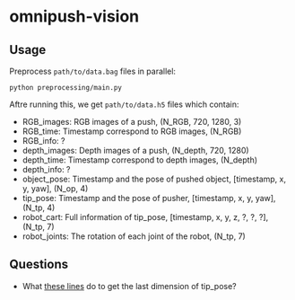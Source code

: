 # omnipush-vision

## Usage

Preprocess `path/to/data.bag` files in parallel:

```
python preprocessing/main.py
```

Aftre running this, we get `path/to/data.h5` files which contain:

- RGB_images: RGB images of a push, (N_RGB, 720, 1280, 3)
- RGB_time: Timestamp correspond to RGB images, (N_RGB)
- RGB_info: ?
- depth_images: Depth images of a push, (N_depth, 720, 1280)
- depth_time: Timestamp correspond to depth images, (N_depth)
- depth_info: ?
- object_pose: Timestamp and the pose of pushed object, [timestamp, x, y, yaw], (N_op, 4)
- tip_pose: Timestamp and the pose of pusher, [timestamp, x, y, yaw], (N_tp, 4)
- robot_cart: Full information of tip_pose, [timestamp, x, y, z, ?, ?, ?], (N_tp, 7)
- robot_joints: The rotation of each joint of the robot, (N_tp, 7)

## Questions

- What [these lines](https://github.com/yenchenlin/omnipush-vision/blob/master/preprocessing/parse_bagfile_shapes.py#L119-L121) do to get the last dimension of tip_pose? 
